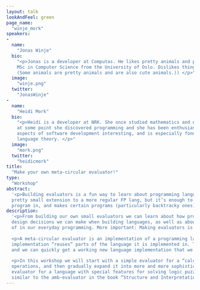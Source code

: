 ```yaml
---
layout: talk
lookAndFeel: green
page_name:
  "winje_mork"
speakers:
-
  name:
    "Jonas Winje"
  bio:
    "<p>Jonas is a developer at Computas. He likes pretty animals and programming languages, and has an 
    MSc in Computer Science from the University of Oslo. Dislikes things. (Also likes cute animals. 
    (Some animals are pretty animals and are also cute animals.)) </p>"
  image:
    "winje.png"
  twitter:
    "JonasWinje"
-
  name:
    "Heidi Mork"
  bio:
    "<p>Heidi is a developer at NRK. She once studied mathematics and ended up with a PhD in algebraic geometry. But 
    at some point she discovered programming and she has been enthusiastic about it ever since. Heidi finds most 
    aspects of software development interesting, and is especially fond of functional programming and programming 
    language theory. </p>"
  image:
    "mork.png"
  twitter:
    "heidicmork"
title:
  "Make your own meta-circular evaluator!"
type:
  "Workshop"
abstract:
  '<p>Building evaluators is a fun way to learn about programming languages. “Amb” is cool because it’s a 
  pretty small extension to a more regular FP lang, but it’s enough to make it feel like proper different to 
  program in, and makes certain programs (particularly backtracky ones) really easy to write. </p>'
description:
  '<p>From building our own small evaluators we can learn about how programming languages are made and what kind of 
  design decisions we can make when building languages, as well as about ideas and techniques that we can make use 
  of in our everyday programming. More important: Making evaluators is lots of fun! </p>
     
  <p>A meta-circular evaluator is an implementation of a programming language in an existing language, where the 
  implementation “reuses” parts of the language it is implemented in. This lets us skip a lot of tedious plumbing, 
  and we can quickly get a working new language implementation that we can play and experiment with.</p>
      
  <p>In this workshop we will start with a simple evaluator for a “calculator-language” with basic arithmetic 
  operations, and then gradually expand it into more and more sophisticated evaluators. We will end up with an 
  evaluator for a language with special features for solving logic puzzles and constraint satisfaction problems, 
  similar to the amb-evaluator in the book “Structure and Interpretation of Computer Programs.”</p>'
---
```

